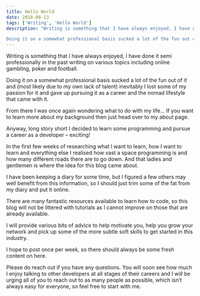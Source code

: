 ```yaml
---
title: Hello World
date: 2018-08-13
tags: ['Writing', 'Hello World']
description: "Writing is something that I have always enjoyed, I have done it semi professionally in the past writing on various topics including online gambling, poker and football.

Doing it on a somewhat professional basis sucked a lot of the fun out of it and (most likely due to my own lack of talent) inevitably I lost some of my passion for it and gave up pursuing it as a career and the nomad lifestyle that came with it."
---
```


Writing is something that I have always enjoyed, I have done it semi professionally in the past writing on various topics including online gambling, poker and football.

Doing it on a somewhat professional basis sucked a lot of the fun out of it and (most likely due to my own lack of talent) inevitably I lost some of my passion for it and gave up pursuing it as a career and the nomad lifestyle that came with it.

From there I was once again wondering what to do with my life… If you want to learn more about my background then just head over to my about page.

Anyway, long story short I decided to learn some programming and pursue a career as a developer – exciting!

In the first few weeks of researching what I want to learn, how I want to learn and everything else I realised how vast a space programming is and how many different roads there are to go down. And that ladies and gentlemen is where the idea for this blog came about.

I have been keeping a diary for some time, but I figured a few others may well benefit from this information, so I should just trim some of the fat from my diary and put it online.

There are many fantastic resources available to learn how to code, so this blog will not be littered with tutorials as I cannot improve on those that are already available.

I will provide various bits of advice to help motivate you, help you grow your network and pick up some of the more subtle soft skills to get started in this industry.

I hope to post once per week, so there should always be some fresh content on here.

Please do reach out if you have any questions. You will soon see how much I enjoy talking to other developers at all stages of their careers and I will be urging all of you to reach out to as many people as possible, which isn’t always easy for everyone, so feel free to start with me.

